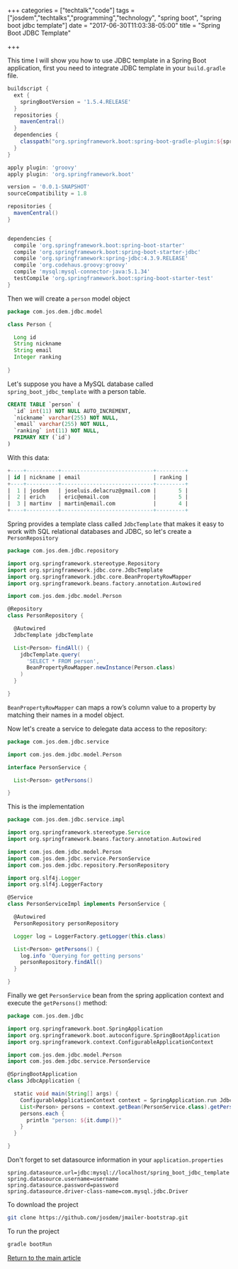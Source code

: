 +++
categories = ["techtalk","code"]
tags = ["josdem","techtalks","programming","technology", "spring boot", "spring boot jdbc template"]
date = "2017-06-30T11:03:38-05:00"
title = "Spring Boot JDBC Template"

+++

This time I will show you how to use JDBC template in a Spring Boot application, first you need to integrate JDBC template in your `build.gradle` file.


```groovy
buildscript {
  ext {
    springBootVersion = '1.5.4.RELEASE'
  }
  repositories {
	mavenCentral()
  }
  dependencies {
	classpath("org.springframework.boot:spring-boot-gradle-plugin:${springBootVersion}")
  }
}

apply plugin: 'groovy'
apply plugin: 'org.springframework.boot'

version = '0.0.1-SNAPSHOT'
sourceCompatibility = 1.8

repositories {
  mavenCentral()
}


dependencies {
  compile 'org.springframework.boot:spring-boot-starter'
  compile 'org.springframework.boot:spring-boot-starter-jdbc'
  compile 'org.springframework:spring-jdbc:4.3.9.RELEASE'
  compile 'org.codehaus.groovy:groovy'
  compile 'mysql:mysql-connector-java:5.1.34'
  testCompile 'org.springframework.boot:spring-boot-starter-test'
}
```

Then we will create a `person` model object

```groovy
package com.jos.dem.jdbc.model

class Person {

  Long id	
  String nickname
  String email
  Integer ranking
	
}
```

Let's suppose you have a MySQL database called `spring_boot_jdbc_template` with a person table.

```sql
CREATE TABLE `person` (
  `id` int(11) NOT NULL AUTO_INCREMENT,
  `nickname` varchar(255) NOT NULL,
  `email` varchar(255) NOT NULL,
  `ranking` int(11) NOT NULL,
  PRIMARY KEY (`id`)
)
```

With this data:

```sql
+----+----------+-----------------------------+---------+
| id | nickname | email                       | ranking |
+----+----------+-----------------------------+---------+
|  1 | josdem   | joseluis.delacruz@gmail.com |       5 |
|  2 | erich    | eric@email.com              |       5 |
|  3 | martinv  | martin@email.com            |       4 |
+----+----------+-----------------------------+---------+
```

Spring provides a template class called `JdbcTemplate` that makes it easy to work with SQL relational databases and JDBC, so let's create a `PersonRepository`

```groovy
package com.jos.dem.jdbc.repository

import org.springframework.stereotype.Repository
import org.springframework.jdbc.core.JdbcTemplate
import org.springframework.jdbc.core.BeanPropertyRowMapper
import org.springframework.beans.factory.annotation.Autowired

import com.jos.dem.jdbc.model.Person

@Repository
class PersonRepository {

  @Autowired
  JdbcTemplate jdbcTemplate

  List<Person> findAll() {
    jdbcTemplate.query(
      'SELECT * FROM person',
      BeanPropertyRowMapper.newInstance(Person.class)
    )
  }

}
```

`BeanPropertyRowMapper` can maps a row’s column value to a property by matching their names in a model object.

Now let's create a service to delegate data access to the repository:

```groovy
package com.jos.dem.jdbc.service

import com.jos.dem.jdbc.model.Person

interface PersonService {

  List<Person> getPersons()

}
```

This is the implementation

```groovy
package com.jos.dem.jdbc.service.impl

import org.springframework.stereotype.Service
import org.springframework.beans.factory.annotation.Autowired

import com.jos.dem.jdbc.model.Person
import com.jos.dem.jdbc.service.PersonService
import com.jos.dem.jdbc.repository.PersonRepository

import org.slf4j.Logger
import org.slf4j.LoggerFactory

@Service
class PersonServiceImpl implements PersonService {

  @Autowired
  PersonRepository personRepository

  Logger log = LoggerFactory.getLogger(this.class)

  List<Person> getPersons() {
    log.info 'Querying for getting persons'
    personRepository.findAll()
  }

}
```

Finally we get `PersonService` bean from the spring application context and execute the `getPersons()` method:

```groovy
package com.jos.dem.jdbc

import org.springframework.boot.SpringApplication
import org.springframework.boot.autoconfigure.SpringBootApplication
import org.springframework.context.ConfigurableApplicationContext

import com.jos.dem.jdbc.model.Person
import com.jos.dem.jdbc.service.PersonService

@SpringBootApplication
class JdbcApplication {

  static void main(String[] args) {
	ConfigurableApplicationContext context = SpringApplication.run JdbcApplication, args
    List<Person> persons = context.getBean(PersonService.class).getPersons()
    persons.each {
      println "person: ${it.dump()}"
    }
  }

}
```

Don't forget to set datasource information in your `application.properties`

```properties
spring.datasource.url=jdbc:mysql://localhost/spring_boot_jdbc_template
spring.datasource.username=username
spring.datasource.password=password
spring.datasource.driver-class-name=com.mysql.jdbc.Driver
``` 

To download the project

```bash
git clone https://github.com/josdem/jmailer-bootstrap.git
```

To run the project

```bash
gradle bootRun
```

[Return to the main article](/techtalk/spring)